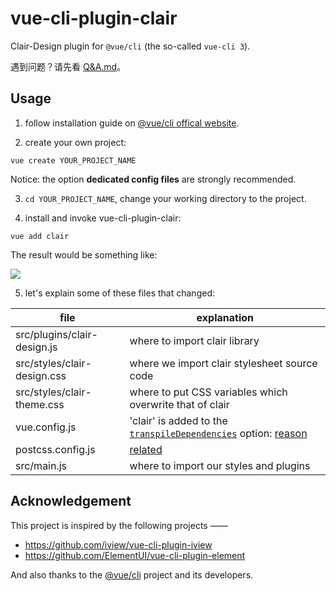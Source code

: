 # vue-cli-plugin-clair

Clair-Design plugin for `@vue/cli` (the so-called `vue-cli 3`).

遇到问题？请先看 [Q&A.md](./Q&A.md)。

##  Usage

1. follow installation guide on [@vue/cli offical website](https://cli.vuejs.org/guide/installation.html).

2. create your own project:

```
vue create YOUR_PROJECT_NAME
```

Notice: the option **dedicated config files** are strongly recommended.

3. `cd YOUR_PROJECT_NAME`, change your working directory to the project.

4. install and invoke vue-cli-plugin-clair:

```
vue add clair
```

The result would be something like:

![](https://ws2.sinaimg.cn/large/006tNbRwly1fxx5a31d7bj31840is75p.jpg)

5. let's explain some of these files that changed:

|           file              |      explanation    |
|-----------------------------|---------------------|
| src/plugins/clair-design.js |  where to import clair library  |
| src/styles/clair-design.css |  where we import clair stylesheet source code  |
| src/styles/clair-theme.css  |  where to put CSS variables which overwrite that of clair  |
| vue.config.js               |  'clair' is added to the [`transpileDependencies`](https://cli.vuejs.org/zh/config/#transpiledependencies) option: [reason](https://clair.75team.com/component/install/#guan-yu-polyfill-jian-tan-zai-vue-cli-3-xiang-mu-zhong-de-shi-yong)  |
| postcss.config.js           |  [related](https://clair.75team.com/component/theme)  |
| src/main.js                 |  where to import our styles and plugins  |


## Acknowledgement

This project is inspired by the following projects ——

- https://github.com/iview/vue-cli-plugin-iview
- https://github.com/ElementUI/vue-cli-plugin-element

And also thanks to the [@vue/cli](https://cli.vuejs.org/) project and its developers.
